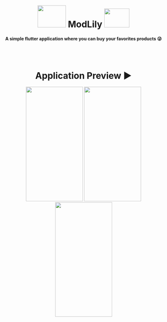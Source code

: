 <h1 align=center><img src= "https://user-images.githubusercontent.com/70858557/123503767-9c30ed00-d672-11eb-8bfb-c7806b17fbdc.png" height="70px" width="90px"> ModLily <img src= "https://user-images.githubusercontent.com/70858557/123503696-2b89d080-d672-11eb-83b0-268273c0c247.png" height="60px" width="80px"> </h1> <h4 align=center>A simple flutter application where you can buy your favorites products 😜</h4>
<br><br>

<h1 align=center> Application Preview ▶ </h1>
  <p align="center">
    <img src="https://user-images.githubusercontent.com/70858557/123475361-ebe2ca80-d618-11eb-9b79-2fbbe74109cf.PNG" height="363px" width="181px"> <img src="https://user-images.githubusercontent.com/70858557/123475451-09179900-d619-11eb-8ade-bacf5f50ae1e.PNG" height="363px" width="181px"> <img src="https://user-images.githubusercontent.com/70858557/123475507-1af93c00-d619-11eb-9fd5-ede23ef92941.PNG" height="363px" width="181px">
